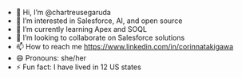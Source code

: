 - 👋 Hi, I’m @chartreusegaruda
- 👀 I’m interested in Salesforce, AI, and open source
- 🌱 I’m currently learning Apex and SOQL
- 💞️ I’m looking to collaborate on Salesforce solutions
- 📫 How to reach me https://www.linkedin.com/in/corinnatakigawa
- 😄 Pronouns: she/her
- ⚡ Fun fact: I have lived in 12 US states

<!---
chartreusegaruda/chartreusegaruda is a ✨ special ✨ repository because its `README.md` (this file) appears on your GitHub profile.
You can click the Preview link to take a look at your changes.
--->
